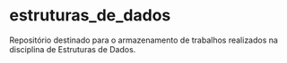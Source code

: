 # estruturas_de_dados
Repositório destinado para o armazenamento de trabalhos realizados na disciplina de Estruturas de Dados.
